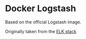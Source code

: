 # Docker Logstash

Based on the official Logstash image.

Originally taken from the [ELK stack](https://github.com/deviantony/docker-elk)
